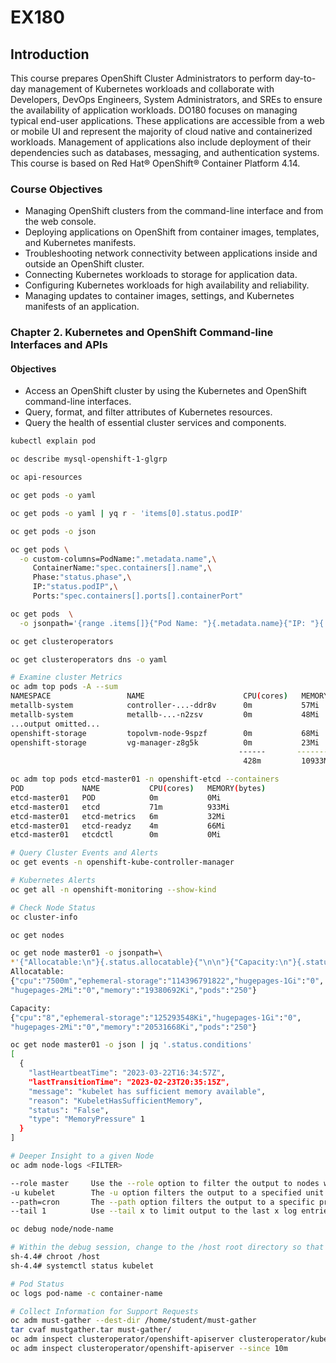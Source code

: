 # EX180
## Introduction
This course prepares OpenShift Cluster Administrators to perform day-to-day management of Kubernetes workloads and collaborate with Developers, DevOps Engineers, System Administrators, and SREs to ensure the availability of application workloads. DO180 focuses on managing typical end-user applications. These applications are accessible from a web or mobile UI and represent the majority of cloud native and containerized workloads. Management of applications also include deployment of their dependencies such as databases, messaging, and authentication systems. This course is based on Red Hat® OpenShift® Container Platform 4.14.

### Course Objectives
* Managing OpenShift clusters from the command-line interface and from the web console.
* Deploying applications on OpenShift from container images, templates, and Kubernetes manifests.
* Troubleshooting network connectivity between applications inside and outside an OpenShift cluster.
* Connecting Kubernetes workloads to storage for application data.
* Configuring Kubernetes workloads for high availability and reliability.
* Managing updates to container images, settings, and Kubernetes manifests of an application.

### Chapter 2.  Kubernetes and OpenShift Command-line Interfaces and APIs
#### Objectives
* Access an OpenShift cluster by using the Kubernetes and OpenShift command-line interfaces.
* Query, format, and filter attributes of Kubernetes resources.
* Query the health of essential cluster services and components.

```bash
kubectl explain pod

oc describe mysql-openshift-1-glgrp

oc api-resources

oc get pods -o yaml

oc get pods -o yaml | yq r - 'items[0].status.podIP'

oc get pods -o json

oc get pods \
  -o custom-columns=PodName:".metadata.name",\
     ContainerName:"spec.containers[].name",\
     Phase:"status.phase",\
     IP:"status.podIP",\
     Ports:"spec.containers[].ports[].containerPort"

oc get pods  \
  -o jsonpath='{range .items[]}{"Pod Name: "}{.metadata.name}{"IP: "}{.status.podIP}{"Ports: "}{.spec.containers[].ports[].containerPort}{"\n"}{end}'

oc get clusteroperators

oc get clusteroperators dns -o yaml

# Examine cluster Metrics
oc adm top pods -A --sum
NAMESPACE                 NAME                      CPU(cores)   MEMORY(bytes)
metallb-system            controller-...-ddr8v      0m           57Mi
metallb-system            metallb-...-n2zsv         0m           48Mi
...output omitted...
openshift-storage         topolvm-node-9spzf        0m           68Mi
openshift-storage         vg-manager-z8g5k          0m           23Mi
                                                   ------       --------
                                                    428m         10933Mi

oc adm top pods etcd-master01 -n openshift-etcd --containers
POD             NAME           CPU(cores)   MEMORY(bytes)
etcd-master01   POD            0m           0Mi
etcd-master01   etcd           71m          933Mi
etcd-master01   etcd-metrics   6m           32Mi
etcd-master01   etcd-readyz    4m           66Mi
etcd-master01   etcdctl        0m           0Mi

# Query Cluster Events and Alerts
oc get events -n openshift-kube-controller-manager

# Kubernetes Alerts
oc get all -n openshift-monitoring --show-kind

# Check Node Status
oc cluster-info

oc get nodes

oc get node master01 -o jsonpath=\
*'{"Allocatable:\n"}{.status.allocatable}{"\n\n"}{"Capacity:\n"}{.status.capacity}{"\n"}'
Allocatable:
{"cpu":"7500m","ephemeral-storage":"114396791822","hugepages-1Gi":"0",
"hugepages-2Mi":"0","memory":"19380692Ki","pods":"250"}

Capacity:
{"cpu":"8","ephemeral-storage":"125293548Ki","hugepages-1Gi":"0",
"hugepages-2Mi":"0","memory":"20531668Ki","pods":"250"}

oc get node master01 -o json | jq '.status.conditions'
[
  {
    "lastHeartbeatTime": "2023-03-22T16:34:57Z",
    "lastTransitionTime": "2023-02-23T20:35:15Z",
    "message": "kubelet has sufficient memory available",
    "reason": "KubeletHasSufficientMemory",
    "status": "False",
    "type": "MemoryPressure" 1
  }
]

# Deeper Insight to a given Node
oc adm node-logs <FILTER>

--role master	  Use the --role option to filter the output to nodes with a specified role.
-u kubelet	      The -u option filters the output to a specified unit.
--path=cron	      The --path option filters the output to a specific process under the /var/logs directory.
--tail 1	      Use --tail x to limit output to the last x log entries.

oc debug node/node-name

# Within the debug session, change to the /host root directory so that you can run binaries in the host's executable path.
sh-4.4# chroot /host
sh-4.4# systemctl status kubelet

# Pod Status
oc logs pod-name -c container-name

# Collect Information for Support Requests
oc adm must-gather --dest-dir /home/student/must-gather
tar cvaf mustgather.tar must-gather/
oc adm inspect clusteroperator/openshift-apiserver clusteroperator/kube-apiserver
oc adm inspect clusteroperator/openshift-apiserver --since 10m



```